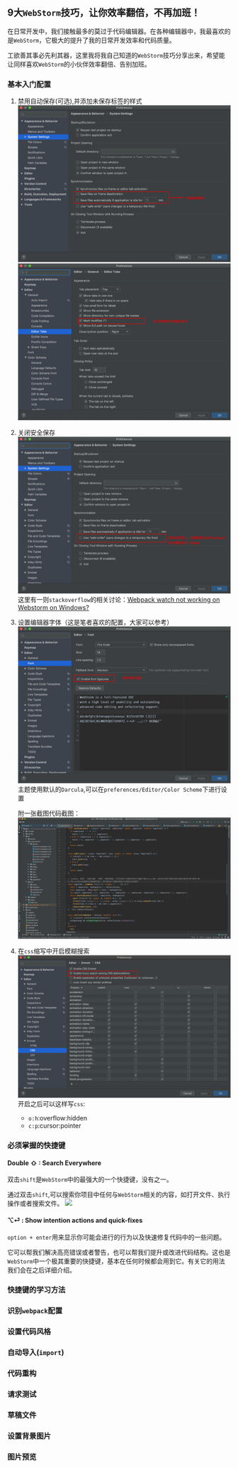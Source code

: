## 9大`WebStorm`技巧，让你效率翻倍，不再加班！

在日常开发中，我们接触最多的莫过于代码编辑器。在各种编辑器中，我最喜欢的是`WebStorm`，它极大的提升了我的日常开发效率和代码质量。

工欲善其事必先利其器，这里我将我自己知道的`WebStorm`技巧分享出来，希望能让同样喜欢`WebStorm`的小伙伴效率翻倍、告别加班。

### 基本入门配置
1. 禁用自动保存(可选),并添加未保存标签的样式
    ![](https://raw.githubusercontent.com/wangkaiwd/drawing-bed/master/tools-skill-webstorm-don't-auto-save.png)
    ![](https://raw.githubusercontent.com/wangkaiwd/drawing-bed/master/tools-skills-webstorm-mark-modified-asterisk.png)
3. 关闭安全保存
   ![](https://raw.githubusercontent.com/wangkaiwd/drawing-bed/master/tools-skill-webstorm-safe-write-close.png)
   这里有一则`stackoverflow`的相关讨论：[Webpack watch not working on Webstorm on Windows?
](https://stackoverflow.com/a/34225091)
4. 设置编辑器字体（这是笔者喜欢的配置，大家可以参考）
   ![](https://raw.githubusercontent.com/wangkaiwd/drawing-bed/master/webstorm-skill-font.png)
   主题使用默认的`Darcula`,可以在`preferences/Editor/Color Scheme`下进行设置
   
   附一张截图代码截图：
   ![](https://raw.githubusercontent.com/wangkaiwd/drawing-bed/master/tools-skills-webstorm-display.png)
5. 在`css`缩写中开启模糊搜索
   ![](https://raw.githubusercontent.com/wangkaiwd/drawing-bed/master/tools-skill-webstorm-css-abbreviation.png)
   开启之后可以这样写`css`:
   * `o:h`:overflow:hidden
   * `c:p`:cursor:pointer
### 必须掌握的快捷键
#### Double ⇧ : Search Everywhere
双击`shift`是`WebStorm`中的最强大的一个快捷键，没有之一。

通过双击`shift`,可以搜索你项目中任何与`WebStorm`相关的内容，如打开文件、执行操作或者搜索文件。
![](blob:https://www.jetbrains.com/e160ad39-71f7-495f-8240-8efd8b5843f3)

#### ⌥⏎ : Show intention actions and quick-fixes
`option + enter`用来显示你可能会进行的行为以及快速修复代码中的一些问题。

它可以帮我们解决高亮错误或者警告，也可以帮我们提升或改进代码结构。这也是`WebStorm`中一个极其重要的快捷键，基本在任何时候都会用到它。有关它的用法我们会在之后详细介绍。

### 快捷键的学习方法

### 识别`webpack`配置

### 设置代码风格

### 自动导入(`import`)

### 代码重构

### 请求测试

### 草稿文件

### 设置背景图片

### 图片预览


